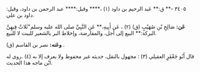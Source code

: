 ٣٤٠٥ -** ق:** عَبد الرحيم بن داود (١) ،**** وقيل:**** عبد الرحمن بن داود، وقيل: داود بن علي.

**عَن:** صَالِحِ بْنِ صُهَيْبٍ (ق) (٢) ، عَن أَبِيهِ،** عَنِ النَّبِيِّ صلى الله عليه وسلم"ثَلاثٌ فِيهِنَّ البركة:** البيع إلى أجل، والمقارضة، وإخلاط البر بالشعير للبيت لا للبيع.

**وعَنه:** نصر بن القاسم (ق) .

قال أَبُو جَعْفَرٍ العقيلي (٣) : مجهول بالنقل، حديثه غير محفوظ ولا يعرف إلا به (٤) .روى له ابْن ماجه هذا الحديث.